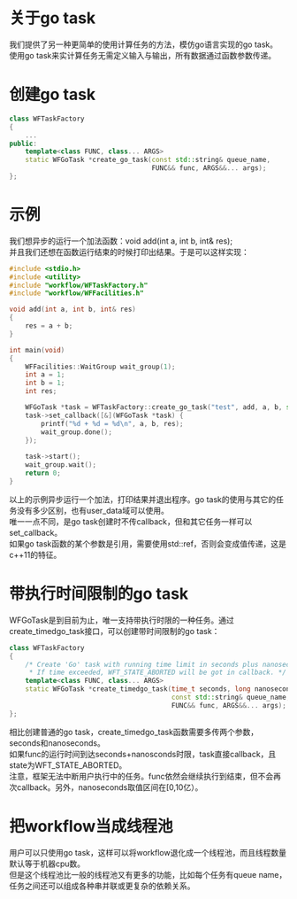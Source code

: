 # 关于go task

我们提供了另一种更简单的使用计算任务的方法，模仿go语言实现的go task。  
使用go task来实计算任务无需定义输入与输出，所有数据通过函数参数传递。

# 创建go task
~~~cpp
class WFTaskFactory
{
    ...
public:
    template<class FUNC, class... ARGS>
    static WFGoTask *create_go_task(const std::string& queue_name,
                                    FUNC&& func, ARGS&&... args);
};
~~~

# 示例
我们想异步的运行一个加法函数：void add(int a, int b, int& res);  
并且我们还想在函数运行结束的时候打印出结果。于是可以这样实现：
~~~cpp
#include <stdio.h>
#include <utility>
#include "workflow/WFTaskFactory.h"
#include "workflow/WFFacilities.h"

void add(int a, int b, int& res)
{
    res = a + b;
}

int main(void)
{
    WFFacilities::WaitGroup wait_group(1);
    int a = 1;
    int b = 1;
    int res;

    WFGoTask *task = WFTaskFactory::create_go_task("test", add, a, b, std::ref(res));
    task->set_callback([&](WFGoTask *task) {
        printf("%d + %d = %d\n", a, b, res);
        wait_group.done();
    });
 
    task->start();
    wait_group.wait();
    return 0;
}
~~~
以上的示例异步运行一个加法，打印结果并退出程序。go task的使用与其它的任务没有多少区别，也有user_data域可以使用。  
唯一一点不同，是go task创建时不传callback，但和其它任务一样可以set_callback。  
如果go task函数的某个参数是引用，需要使用std::ref，否则会变成值传递，这是c++11的特征。

# 带执行时间限制的go task
WFGoTask是到目前为止，唯一支持带执行时限的一种任务。通过create_timedgo_task接口，可以创建带时间限制的go task：
~~~cpp
class WFTaskFactory
{
    /* Create 'Go' task with running time limit in seconds plus nanoseconds.
     * If time exceeded, WFT_STATE_ABORTED will be got in callback. */
	template<class FUNC, class... ARGS>
    static WFGoTask *create_timedgo_task(time_t seconds, long nanoseconds,
                                         const std::string& queue_name,
                                         FUNC&& func, ARGS&&... args);
};
~~~
相比创建普通的go task，create_timedgo_task函数需要多传两个参数，seconds和nanoseconds。  
如果func的运行时间到达seconds+nanosconds时限，task直接callback，且state为WFT_STATE_ABORTED。  
注意，框架无法中断用户执行中的任务。func依然会继续执行到结束，但不会再次callback。另外，nanoseconds取值区间在\[0,10亿）。  

# 把workflow当成线程池

用户可以只使用go task，这样可以将workflow退化成一个线程池，而且线程数量默认等于机器cpu数。  
但是这个线程池比一般的线程池又有更多的功能，比如每个任务有queue name，任务之间还可以组成各种串并联或更复杂的依赖关系。

